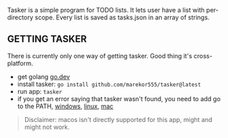 Tasker is a simple program for TODO lists. It lets user have a list with per-directory scope. Every list is saved as tasks.json in an array of strings.
## GETTING TASKER
There is currently only one way of getting tasker. Good thing it's cross-platform.
- get golang [go.dev](https://go.dev/dl) 
- install tasker: `go install github.com/marekor555/tasker@latest`
- run app: `tasker`
- if you get an error saying that tasker wasn't found, you need to add go to the PATH, [windows](https://www.architectryan.com/2018/03/17/add-to-the-path-on-windows-10/), [linux](https://linuxize.com/post/how-to-add-directory-to-path-in-linux/), [mac](https://osxdaily.com/2014/08/14/add-new-path-to-path-command-line/) 
> Disclaimer: macos isn't directly supported for this app, might and might not work.
